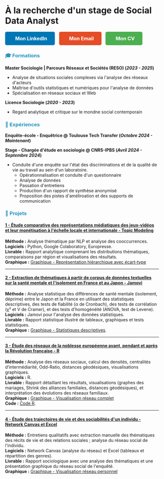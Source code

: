 # À la recherche d'un stage de Social Data Analyst

<html lang="fr">
<head>
  <meta charset="UTF-8">
  <meta name="viewport" content="width=device-width, initial-scale=1.0">
  <title>Mon Portfolio</title>
  
  <!-- CSS intégré pour les boutons -->
  <style>
    /* Style général des boutons */
    .button {
      display: inline-block; /* Affichage en ligne pour être côte à côte */
      margin-right: 10px; /* Espacement entre les boutons */
      padding: 12px 25px;
      font-size: 16px;
      font-weight: bold;
      text-align: center;
      text-decoration: none;
      border-radius: 5px;
      transition: all 0.3s ease;
    }

    /* Style du bouton LinkedIn */
    .button.linkedin {
      background-color: #0077b5; /* Couleur de LinkedIn */
      color: white;
    }

    .button.linkedin:hover {
      background-color: #005f84; /* Couleur plus foncée au survol */
    }

    /* Style du bouton Email */
    .button.email {
      background-color: #e44d26; /* Couleur de l'email */
      color: white;
    }

    .button.email:hover {
      background-color: #b43d19; /* Couleur plus foncée au survol */
    }

    /* Style du bouton CV */
    .button.cv {
      background-color: #4CAF50; /* Couleur du bouton CV */
      color: white;
    }

    .button.cv:hover {
      background-color: #45a049; /* Couleur plus foncée au survol */
    }

    /* Ajouter un peu d'espace entre l'icône et le texte */
    .button i {
      margin-right: 8px;
    }
  </style>
  
</head>
<body>
  <!-- Boutons côte à côte -->
  <p>
    <a href="https://www.linkedin.com/in/ma%C3%ABlys-fran%C3%A7ois" class="button linkedin">
      <i class="fab fa-linkedin"></i> Mon LinkedIn
    </a>
    <a href="mailto:maelys.francois31@gmail.com" class="button email">
      <i class="fas fa-envelope"></i> Mon Email
    </a>
    <a href="/mesdocuments/cv.pdf" class="button cv" target="_blank">
      <i class="fas fa-file-pdf"></i> Mon CV
    </a>
  </p>

  <!-- Ajouter le lien vers Font Awesome pour les icônes -->
  <script src="https://cdnjs.cloudflare.com/ajax/libs/font-awesome/5.15.3/js/all.min.js"></script>
</body>
</html>







### <span style="color:#2596BE;">🎓 Formations</span>
**Master Sociologie | Parcours Réseaux et Sociétés (RESO) (_2023 - 2025_)**
- Analyse de situations sociales complexes via l'analyse des réseaux d'acteurs
- Maîtrise d'outils statistiques et numériques pour l'analyse de données
- Spécialisation en réseaux sociaux et Web

**Licence Sociologie (_2020 - 2023_)**
- Regard analytique et critique sur le mondne social contemporain

### <span style="color:#2596BE;">💼 Expériences</span>
**Enquête-école - Enquêtrice
@ Toulouse Tech Transfer (_Octobre 2024 - Maintenant_)**

**Stage - Chargée d'étude en sociologie
@ CNRS-IPBS (_Avril 2024 - Septembre 2024_)**
- Conduite d'une enquête sur l'état des discriminations et de la qualité de vie au travail au sein d'un laboratoire.
  - Opérationnalisation et conduite d'un questionnaire
  - Analyse de données
  - Passation d'entretiens
  - Production d'un rapport de synthèse anonymisé
  - Proposition des pistes d'améliroation et des supports de communication

### <span style="color:#2596BE;">📂 Projets</span>

#### **[1 - Étude comparative des représentations médiatiques des jeux-vidéos et leur monétisation à l'échelle locale et internationale - <u>Topic Modeling</u>](/mesdocuments/dossier_topicmodeling.pdf)**  
**Méthode :** Analyse thématique par NLP et analyse des cooccurrences.  
**Logiciels :** Python, Google Colaboratory, Europresse.  
**Livrable :** Rapport analytique comprenant les distributions thématiques, comparaisons par région et visualisations des résultats.  
**Graphique :** [Graphique - Représentation hiérarchique avec écart-type](/mesdocuments/representationhierarchique_ecart-type.JPG)

---

#### **[2 - Extraction de thématiques à partir de corpus de données textuelles sur la santé mentale et l'isolement en France et au Japon - <u>Jamovi</u>](/mesdocuments/dossier_jamovi.pdf)**  
**Méthode :** Analyse statistique des différences de santé mentale (isolement, déprime) entre le Japon et la France en utilisant des statistiques descriptives, des tests de fiabilité (α de Cronbach), des tests de corrélation (χ² et V de Cramer), et des tests d'homogénéité (ANOVA, test de Levene).  
**Logiciels :** Jamovi pour l'analyse des données statistiques.  
**Livrable :** Rapport statistique illustré de tableaux, graphiques et tests statistiques.  
**Graphique :** [Graphique - Statistiques descriptives](/mesdocuments/statistiquesdescriptives.JPG).  

---

#### **[3 - Étude des réseaux de la noblesse européenne avant, pendant et après la Révolution française - <u>R</u>](/mesdocuments/dossier_noblesse.pdf)**   
**Méthode :** Analyse des réseaux sociaux, calcul des densités, centralités d’intermédiarité, Odd-Ratio, distances géodésiques, visualisations graphiques.  
**Logiciels :** R.  
**Livrable :** Rapport détaillant les résultats, visualisations (graphes des mariages, Shrink des alliances familiales, distances géodésiques), et interprétation des évolutions des réseaux familiaux.  
**Graphique :** [Graphique - Visualisation réseau complet](/mesdocuments/visualisation.JPG)  
**Code :** [Code R](/mesdocuments/noblesseeuropenne.R).  

---

#### **[4 - Étude des trajectoires de vie et des sociabilités d'un individu - <u>Network Canvas et Excel</u>](/mesdocuments/dossier_réseauxpersonnels.pdf)**  
**Méthode :** Entretiens qualitatifs avec extraction manuelle des thématiques des récits de vie et des relations sociales ; analyse du réseau social de l'individu.  
**Logiciels :** Network Canvas (analyse du réseau) et Excel (tableaux et répartition des genres).  
**Livrable :** Rapport sociologique avec une analyse des thématiques et une présentation graphique du réseau social de l'enquêté.  
**Graphique :** [Graphique - Visualisation réseau personnel](/mesdocuments/reseauxpersonnels.JPG)  

